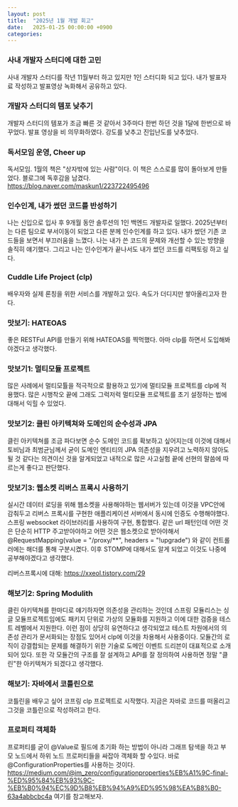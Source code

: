 ```yaml
---
layout: post
title:  "2025년 1월 개발 회고"
date:   2025-01-25 00:00:00 +0900
categories: 
---
```

### 사내 개발자 스터디에 대한 고민
사내 개발자 스터디를 작년 11월부터 하고 있지만 1인 스터디화 되고 있다. 내가 발표자료 작성하고 발표영상 녹화해서 공유하고 있다.

### 개발자 스터디의 템포 낮추기
개발자 스터디의 템포가 조금 빠른 것 같아서 3주마다 한번 하던 것을 1달에 한번으로 바꾸었다. 발표 영상을 비 의무화하였다. 강도를 낮추고 진입난도를 낮추었다.

### 독서모임 운영, Cheer up
독서모임. 1월의 책은 "상자밖에 있는 사람"이다. 이 책은 스스로를 많이 돌아보게 만들었다. 블로그에 독후감을 남겼다. https://blog.naver.com/maskun1/223722495496

### 인수인계, 내가 썼던 코드를 반성하기
나는 신입으로 입사 후 9개월 동안 솔루션의 1인 백엔드 개발자로 일했다. 2025년부터는 다른 팀으로 부서이동이 되었고 다른 분께 인수인계를 하고 있다. 내가 썼던 기존 코드들을 보면서 부끄러움을 느꼈다. 나는 내가 쓴 코드의 문제와 개선할 수 있는 방향을 솔직히 얘기했다. 그리고 나는 인수인계가 끝나서도 내가 썼던 코드를 리팩토링 하고 싶다.

### Cuddle Life Project (clp)
배우자와 실제 론칭을 위한 서비스를 개발하고 있다. 속도가 더디지만 쌓아올리고자 한다. 

### 맛보기: HATEOAS
좋은 RESTFul API를 만들기 위해 HATEOAS를 찍먹했다. 아마 clp를 하면서 도입해봐야겠다고 생각했다.

### 맛보기1: 멀티모듈 프로젝트
많은 사례에서 멀티모튤을 적극적으로 활용하고 있기에 멀티모듈 프로젝트를 clp에 적용했다. 많은 시행착오 끝에 그래도 그럭저럭 멀티모듈 프로젝트를 초기 설정하는 법에 대해서 익힐 수 있었다. 

### 맛보기2: 클린 아키텍쳐와 도메인의 순수성과 JPA
클린 아키텍쳐를 조금 파다보면 순수 도메인 코드를 확보하고 싶어지는데 이것에 대해서 토비님과 최범균님께서 굳이 도메인 엔티티의 JPA 의존성을 지우려고 노력하지 않아도 될 것 같다는 의견이신 것을 알게되었고 내적으로 많은 사고실험 끝에 선현의 말씀에 따르는게 좋다고 판단했다.

### 맛보기3: 웹소켓 리버스 프록시 사용하기
실시간 데이터 로딩을 위해 웹소켓을 사용해야하는 웹서버가 있는데 이것을 VPC안에 감춰두고 리버스 프록시를 구현한 애플리케이션 서버에서 동시에 인증도 수행해야했다. 스프링 websocket 라이브러리를 사용하여 구현, 통합했다. 같은 url 패턴인데 어떤 것은 단순히 HTTP 주고받아야하고 어떤 것은 웹소켓으로 받아야해서  @RequestMapping(value = "/proxy/**", headers = "!upgrade") 와 같이 컨트롤러에는 해더를 통해 구분시켰다. 이후 STOMP에 대해서도 알게 되었고 이것도 나중에 공부해야겠다고 생각했다.

리버스프록시에 대해:
https://xxeol.tistory.com/29

### 해보기2: Spring Modulith
클린 아키텍쳐를 한마디로 얘기하자면 의존성을 관리하는 것인데 스프링 모듈리스는 싱글 모듈프로젝트임에도 패키지 단위로 가상의 모듈화를 지원하고 이에 대한 검증을 테스트 레벨에서 지원한다. 이런 점이 상당히 유연하다고 생각되었고 테스트 차원에서의 의존성 관리가 문서화되는 장점도 있어서 clp에 이것을 차용해서 사용중이다. 모듈간의 로직이 강결합되는 문제를 해결하기 위한 기술로 도메인 이벤트 드리븐이 대표적으로 소개되어 있다. 또한 각 모듈간의 구조를 잘 설계하고 API를 잘 정의하여 사용하면 정말 "클린"한 아키텍쳐가 되겠다고 생각했다.

### 해보기: 자바에서 코틀린으로
코틀린을 배우고 싶어 코프링 clp 프로젝트로 시작했다. 지금은 자바로 코드를 떠올리고 그것을 코틀린으로 작성하려고 한다.

### 프로퍼티 객체화
프로퍼티를 굳이 @Value로 필드에 초기화 하는 방법이 아니라 그래프 탐색을 하고 부모 노드에서 하위 노드 프로퍼티들을 싸잡아 객체화 할 수있다. 바로 @ConfigurationProperties를 사용하는 것이다. https://medium.com/@im_zero/configurationproperties%EB%A1%9C-final-%ED%95%84%EB%93%9C-%EB%B0%94%EC%9D%B8%EB%94%A9%ED%95%98%EA%B8%B0-63a4abbcbc4a
여기를 참고해보자. 

